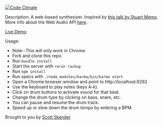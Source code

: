 [![Code Climate](https://codeclimate.com/github/vandosant/web-synthesizer/badges/gpa.svg)](https://codeclimate.com/github/vandosant/web-synthesizer)  

Description:
A web-based synthesizer. Inspired by [this talk by Stuart Memo](https://www.youtube.com/watch?v=PN8Eg1K9xjE#t=15).  
More info about the Web Audio API [here](http://webaudio.github.io/web-audio-api/).  

[Live Demo](http://scribble.scottskender.com)  

Usage:
- Note--This will only work in Chrome.
- Fork and clone this repo.
- Run `bundle install`
- Start the server with `rerun rackup`
- Run `npm install`
- Run specs with `./node_modules/karma/bin/karma start`
- Open a Chrome browser window and point to http://localhost:9292
- Use the keyboard to play notes (keys A-k).
- Click on drum buttons to activate sound for that beat.
- Change the drum type by clicking on bass, snare, etc.
- You can pause and resume the drum track.
- Speed up or slow down the drum tempo by entering a BPM.

Brought to you by [Scott Skender](http://www.scottskender.com)
